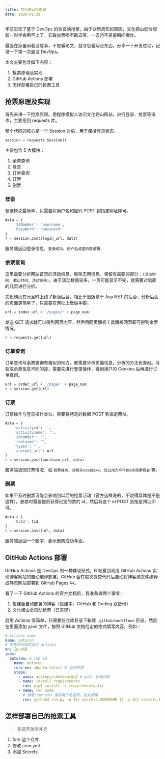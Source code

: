 ```yaml
---
title: 文化崂山抢票记
date: 2020-01-29
---
```


年前实现了基于 DevOps 的全自动抢票，由于众所周知的原因，文化崂山低价观影一时半会用不上了，它敢放票咱不敢去呀，一去岂不是要瞬间爆炸。

最近在家里闲着没啥事，不想看论文，就寻思着写点东西，分享一下开发过程，记录一下第一次尝试 DevOps。

<!--more-->

本文主要包含如下内容：

1. 抢票原理及实现
2. GitHub Actions 部署
3. 怎样部署自己的抢票工具

## 抢票原理及实现

首先来讲一下抢票原理。用程序模拟人访问文化崂山网站，进行登录、抢票等操作，主要用到 requests 库。

整个代码的核心是一个 Session 对象，用于保持登录状态。

```python
session = requests.Session()
```

主要包含 5 大模块：

1. 余票查询
1. 登录
1. 订单查询
1. 订票
1. 删票

### 登录

登录模块最简单，只需要将用户名和密码 POST 到指定网址即可。

```python
data = {
	'IdNumber': 'username',
	'PassWord': 'password'
}
r = session.post(login_url, data)
```

服务端返回登录信息，`登录成功`、`用户名或密码错误`等

### 余票查询

这里需要分析网站首页的活动信息，剔除无用信息，保留有需要的部分：`(活动时间, 截止时间, 活动链接)`。由于活动数量较多，一页可能显示不完，就需要对后面的几页进行分析。

文化崂山在元旦时上线了新版后台，相比于旧版基于 Asp.NET 的后台，分析后面的页面更简单了，只需要在网址上做做手脚。

```python
url = index_url + '/pages/' + page_num
```

发送 GET 请求就可以得到网页内容，然后用网页解析工具解析网页即可得到余票情况。

```python
r = requests.get(url)
```

### 订单查询

订单查询与余票查询有相似的地方，都需要分析页面信息，分析的方法也类似。与获取余票信息不同的是，需要先进行登录操作，得到用户的 Cookies 后再进行订单查询。

```python
url = order_url + '/page/' + page_num
r = session.get(url)
```

### 订票

订票操作与登录操作类似，需要将特定的数据 POST 到指定网址。

```python
data = {
	'activityid': '',
	'activityname': '',
	'idnumber': '',
	'realname': '',
	'type2': '',
	'current_url': url
}
r = session.post(purchase_url, data)
```

服务端返回订票情况，如 `抢票成功，请携带xxx到xxx`、`您已用光今年的6次抢票机会` 等。

### 删票

如果不及时删票可能会影响到以后的抢票活动（官方这样说的，不晓得具体是不是这样）。删票时需要提前获得已定的票的 id，然后将这个 id POST 到指定网址即可。

```python
data = {
	'QzId': tid
}
r = session.post(url, data)
```

服务端返回一个数字，表示删票成功与否。

## GitHub Actions 部署

GitHub Actions 是 DevOps 的一种体现形式。B 站看到利用 GitHub Actions 实现博客网站的自动编译部署。GitHub 会在每次提交代码后自动将博客源文件编译成静态网站部署到 GitHub Pages 中。

看了一下 GitHub Actions 的官方文档后，我准备做两个事情：

1. 搭建全自动部署的博客（搭建中，GitHub 和 Coding 双备份）
1. 文化崂山全自动抢票（已实现）

启用 Actions 很简单，只需要在仓库目录下新建 `.github/workflows` 目录，然后在里面添加 yaml 文件，按照 GitHub 文档给定的格式填写内容，例如：

```yaml
# Actions name
name: autorun
# 在提交代码时运行 actions
on: [push]
jobs:
  autorun: # job id
    name: autorun
    runs-on: ubuntu-latest # 运行环境
    steps:
      - uses: actions/checkout@v2 # pull 仓库代码
      - name: install requirements
        run: pip3 install -r requirements.txt
      - name: run code
        # 使用 secrets 保存用户名密码，此处调用
        run: python3 run.py -u ${{ secrets.USERNAME }} -p ${{ secrets.PASSWORD }}
```

## 怎样部署自己的抢票工具

> 影院开放后补充

1. fork 这个仓库
1. 修改 cron.yml
1. 添加 Secrets
